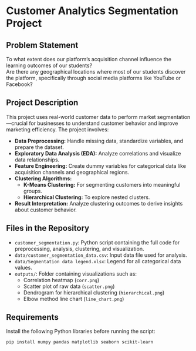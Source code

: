# Customer Analytics Segmentation Project

## Problem Statement
To what extent does our platform’s acquisition channel influence the learning outcomes of our students?  
Are there any geographical locations where most of our students discover the platform, specifically through social media platforms like YouTube or Facebook?

## Project Description
This project uses real-world customer data to perform market segmentation—crucial for businesses to understand customer behavior and improve marketing efficiency. The project involves:

- **Data Preprocessing:** Handle missing data, standardize variables, and prepare the dataset.
- **Exploratory Data Analysis (EDA):** Analyze correlations and visualize data relationships.
- **Feature Engineering:** Create dummy variables for categorical data like acquisition channels and geographical regions.
- **Clustering Algorithms:**
  - **K-Means Clustering:** For segmenting customers into meaningful groups.
  - **Hierarchical Clustering:** To explore nested clusters.
- **Result Interpretation:** Analyze clustering outcomes to derive insights about customer behavior.

## Files in the Repository
- `customer_segmentation.py`: Python script containing the full code for preprocessing, analysis, clustering, and visualization.
- `data/customer_segmentation_data.csv`: Input data file used for analysis.
- `data/Segmentation data legend.xlsx`: Legend for all categorical data values.
- `outputs/`: Folder containing visualizations such as:
  - Correlation heatmap (`corr.png`)
  - Scatter plot of raw data (`scatter.png`)
  - Dendrogram for hierarchical clustering (`hierarchical.png`)
  - Elbow method line chart (`line_chart.png`)

## Requirements
Install the following Python libraries before running the script:

```bash
pip install numpy pandas matplotlib seaborn scikit-learn
